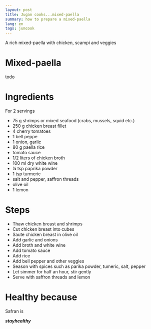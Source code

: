 ```yaml
---
layout: post
title: Jugan cooks...mixed-paella
summary: how to prepare a mixed-paella
lang: en
tags: jumcook
---
```


<div class="message">
A rich mixed-paella with chicken, scampi and veggies
</div>

# Mixed-paella
todo

# Ingredients
For 2 servings
- 75 g shrimps or mixed seafood (crabs, mussels, squid etc.)
- 250 g chicken breast fillet
- 4 cherry tomatoes
- 1 bell peppe
- 1 onion, garlic
- 80 g paella rice
- tomato sauce
- 1/2 liters of chicken broth
- 100 ml dry white wine
- ¼ tsp paprika powder
- 1 tsp turmeric
- salt and pepper, saffron threads
- olive oil
- 1 lemon

# Steps
- Thaw chicken breast and shrimps
- Cut chicken breast into cubes
- Saute chicken breast in olive oil
- Add garlic and onions
- Add broth and white wine
- Add tomato sauce
- Add rice
- Add bell pepper and other veggies
- Season with spices such as parika powder, tumeric, salt, pepper
- Let simmer for half an hour, stir gently
- Serve with saffron threads and lemon

# Healthy because
Safran is 

_**stayhealthy**_
